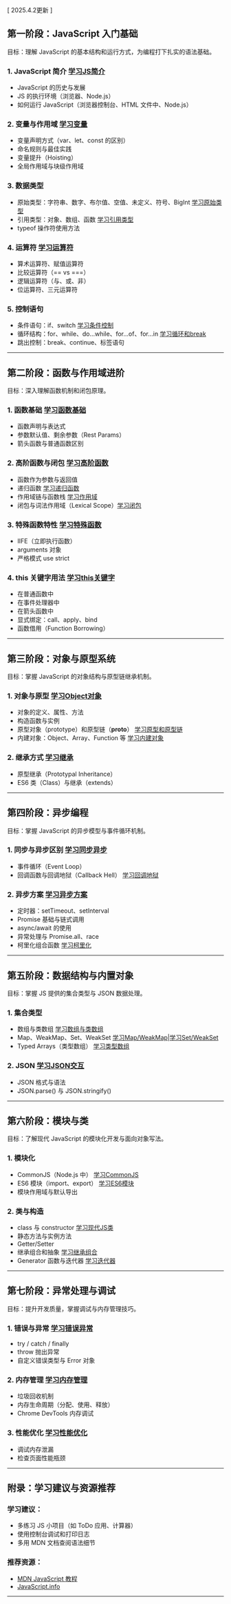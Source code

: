 [ 2025.4.2更新 ]
## 第一阶段：JavaScript 入门基础

目标：理解 JavaScript 的基本结构和运行方式，为编程打下扎实的语法基础。

### 1. JavaScript 简介 [学习JS简介](https://gostudynow.cn/home/detail/286)
- JavaScript 的历史与发展
- JS 的执行环境（浏览器、Node.js）
- 如何运行 JavaScript（浏览器控制台、HTML 文件中、Node.js）

### 2. 变量与作用域 [学习变量](https://gostudynow.cn/home/detail/287)
- 变量声明方式（var、let、const 的区别）
- 命名规则与最佳实践
- 变量提升（Hoisting）
- 全局作用域与块级作用域

### 3. 数据类型
- 原始类型：字符串、数字、布尔值、空值、未定义、符号、BigInt [学习原始类型](https://gostudynow.cn/home/detail/288)
- 引用类型：对象、数组、函数 [学习引用类型](https://gostudynow.cn/home/detail/289)
- typeof 操作符使用方法

### 4. 运算符 [学习运算符](https://gostudynow.cn/home/detail/290)
- 算术运算符、赋值运算符
- 比较运算符（== vs ===）
- 逻辑运算符（与、或、非）
- 位运算符、三元运算符

### 5. 控制语句
- 条件语句：if、switch [学习条件控制](https://gostudynow.cn/home/detail/291)
- 循环结构：for、while、do...while、for...of、for...in [学习循环和break](https://gostudynow.cn/home/detail/292)
- 跳出控制：break、continue、标签语句

---

## 第二阶段：函数与作用域进阶

目标：深入理解函数机制和闭包原理。

### 1. 函数基础 [学习函数基础](https://gostudynow.cn/home/detail/293)
- 函数声明与表达式
- 参数默认值、剩余参数（Rest Params）
- 箭头函数与普通函数区别

### 2. 高阶函数与闭包 [学习高阶函数](https://gostudynow.cn/home/detail/294)
- 函数作为参数与返回值
- 递归函数 [学习递归函数](https://gostudynow.cn/home/detail/296)
- 作用域链与函数栈 [学习作用域](https://gostudynow.cn/home/detail/295)
- 闭包与词法作用域（Lexical Scope）[学习闭包](https://gostudynow.cn/home/detail/297)

### 3. 特殊函数特性 [学习特殊函数](https://gostudynow.cn/home/detail/298)
- IIFE（立即执行函数）
- arguments 对象
- 严格模式 use strict

### 4. this 关键字用法 [学习this关键字](https://gostudynow.cn/home/detail/299)
- 在普通函数中
- 在事件处理器中
- 在箭头函数中
- 显式绑定：call、apply、bind
- 函数借用（Function Borrowing）

---

## 第三阶段：对象与原型系统

目标：掌握 JavaScript 的对象结构与原型链继承机制。

### 1. 对象与原型 [学习Object对象](https://gostudynow.cn/home/detail/300)
- 对象的定义、属性、方法
- 构造函数与实例
- 原型对象（prototype）和原型链（__proto__） [学习原型和原型链](https://gostudynow.cn/home/detail/301)
- 内建对象：Object、Array、Function 等  [学习内建对象](https://gostudynow.cn/home/detail/302)

### 2. 继承方式 [学习继承](https://gostudynow.cn/home/detail/303)
- 原型继承（Prototypal Inheritance）
- ES6 类（Class）与继承（extends）

---

## 第四阶段：异步编程

目标：掌握 JavaScript 的异步模型与事件循环机制。

### 1. 同步与异步区别 [学习同步异步](https://gostudynow.cn/home/detail/304)
- 事件循环（Event Loop）
- 回调函数与回调地狱（Callback Hell） [学习回调地狱](https://gostudynow.cn/home/detail/305)

### 2. 异步方案 [学习异步方案](https://gostudynow.cn/home/detail/306)
- 定时器：setTimeout、setInterval
- Promise 基础与链式调用
- async/await 的使用
- 异常处理与 Promise.all、race
- 柯里化组合函数 [学习柯里化](https://gostudynow.cn/home/detail/307)

---

## 第五阶段：数据结构与内置对象

目标：掌握 JS 提供的集合类型与 JSON 数据处理。

### 1. 集合类型
- 数组与类数组 [学习数组与类数组](https://gostudynow.cn/home/detail/308)
- Map、WeakMap、Set、WeakSet [学习Map/WeakMap](https://gostudynow.cn/home/detail/309)|[学习Set/WeakSet](https://gostudynow.cn/home/detail/310)
- Typed Arrays（类型数组） [学习类型数组](https://gostudynow.cn/home/detail/311)

### 2. JSON [学习JSON交互](https://gostudynow.cn/home/detail/312)
- JSON 格式与语法
- JSON.parse() 与 JSON.stringify()

---

## 第六阶段：模块与类

目标：了解现代 JavaScript 的模块化开发与面向对象写法。

### 1. 模块化
- CommonJS（Node.js 中） [学习CommonJS](https://gostudynow.cn/home/detail/316)
- ES6 模块（import、export） [学习ES6模块](https://gostudynow.cn/home/detail/317)
- 模块作用域与默认导出

### 2. 类与构造 
- class 与 constructor [学习现代JS类](https://gostudynow.cn/home/detail/313)
- 静态方法与实例方法
- Getter/Setter
- 继承组合和抽象 [学习继承组合](https://gostudynow.cn/home/detail/314)
- Generator 函数与迭代器 [学习迭代器](https://gostudynow.cn/home/detail/315)

---

## 第七阶段：异常处理与调试

目标：提升开发质量，掌握调试与内存管理技巧。

### 1. 错误与异常 [学习错误异常](https://gostudynow.cn/home/detail/318)
- try / catch / finally
- throw 抛出异常
- 自定义错误类型与 Error 对象

### 2. 内存管理 [学习内存管理](https://gostudynow.cn/home/detail/319)
- 垃圾回收机制
- 内存生命周期（分配、使用、释放）
- Chrome DevTools 内存调试

### 3. 性能优化 [学习性能优化](https://gostudynow.cn/home/detail/320)
- 调试内存泄漏
- 检查页面性能瓶颈

---

## 附录：学习建议与资源推荐

### 学习建议：
- 多练习 JS 小项目（如 ToDo 应用、计算器）
- 使用控制台调试和打印日志
- 多用 MDN 文档查阅语法细节

### 推荐资源：
- [MDN JavaScript 教程](https://developer.mozilla.org/zh-CN/docs/Web/JavaScript)
- [JavaScript.info](https://javascript.info/)

---